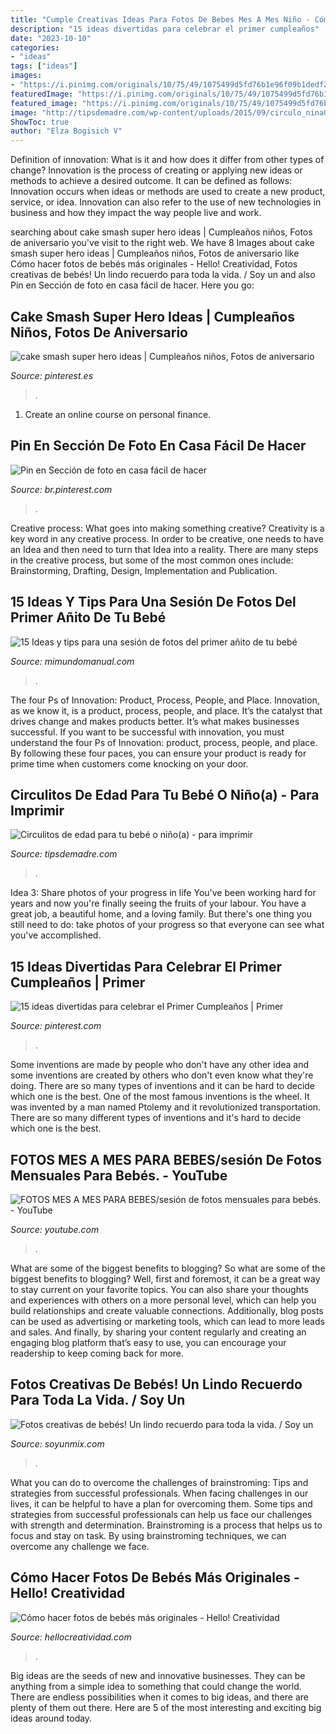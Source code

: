 ```yaml
---
title: "Cumple Creativas Ideas Para Fotos De Bebes Mes A Mes Niño - Cómo Hacer Fotos De Bebés Más Originales"
description: "15 ideas divertidas para celebrar el primer cumpleaños"
date: "2023-10-10"
categories:
- "ideas"
tags: ["ideas"]
images:
- "https://i.pinimg.com/originals/10/75/49/1075499d5fd76b1e96f09b1dedf2e694.jpg"
featuredImage: "https://i.pinimg.com/originals/10/75/49/1075499d5fd76b1e96f09b1dedf2e694.jpg"
featured_image: "https://i.pinimg.com/originals/10/75/49/1075499d5fd76b1e96f09b1dedf2e694.jpg"
image: "http://tipsdemadre.com/wp-content/uploads/2015/09/circulo_nina02_meses.jpg"
ShowToc: true
author: "Elza Bogisich V"
---
```



Definition of innovation: What is it and how does it differ from other types of change?
Innovation is the process of creating or applying new ideas or methods to achieve a desired outcome. It can be defined as follows: 
Innovation occurs when ideas or methods are used to create a new product, service, or idea. Innovation can also refer to the use of new technologies in business and how they impact the way people live and work.

	

		
searching about cake smash super hero ideas | Cumpleaños niños, Fotos de aniversario you've visit to the right web. We have 8 Images about cake smash super hero ideas | Cumpleaños niños, Fotos de aniversario like Cómo hacer fotos de bebés más originales - Hello! Creatividad, Fotos creativas de bebés! Un lindo recuerdo para toda la vida. / Soy un and also Pin en Sección de foto en casa fácil de hacer. Here you go:
		
    
## Cake Smash Super Hero Ideas | Cumpleaños Niños, Fotos De Aniversario

<img loading=lazy src="https://i.pinimg.com/originals/a8/9c/23/a89c2347291b21a2f73ba14027a1b768.jpg" onerror="this.onerror=null;this.src='https://tse3.mm.bing.net/th?id=OIP.SYQyIHXF0dto8rf0luMCsQHaFj&amp;pid=15.1';" alt="cake smash super hero ideas | Cumpleaños niños, Fotos de aniversario">

_Source: pinterest.es_

>. 

	

1. Create an online course on personal finance.

    
## Pin En Sección De Foto En Casa Fácil De Hacer

<img loading=lazy src="https://i.pinimg.com/originals/10/75/49/1075499d5fd76b1e96f09b1dedf2e694.jpg" onerror="this.onerror=null;this.src='https://tse1.mm.bing.net/th?id=OIP.MhmkLvVemlcCnsCkTnTa_QHaJ1&amp;pid=15.1';" alt="Pin en Sección de foto en casa fácil de hacer">

_Source: br.pinterest.com_

>. 

	

Creative process: What goes into making something creative?
Creativity is a key word in any creative process. In order to be creative, one needs to have an Idea and then need to turn that Idea into a reality. There are many steps in the creative process, but some of the most common ones include: Brainstorming, Drafting, Design, Implementation and Publication.

    
## 15 Ideas Y Tips Para Una Sesión De Fotos Del Primer Añito De Tu Bebé

<img loading=lazy src="https://4.bp.blogspot.com/-VzmX-T63QC4/WxRBraapT3I/AAAAAAAA4rI/wjbDPwIRgFAq3Omm9WXJvI7zPbTHQSGOgCLcBGAs/s320/ideas-para-tomar-fotos-a-tu-bebe-cumple-mes5.jpg" onerror="this.onerror=null;this.src='https://tse4.mm.bing.net/th?id=OIP.TedBKxDMXS6WAK2-qWxL_AAAAA&amp;pid=15.1';" alt="15 Ideas y tips para una sesión de fotos del primer añito de tu bebé">

_Source: mimundomanual.com_

>. 

	

The four Ps of Innovation: Product, Process, People, and Place.
Innovation, as we know it, is a product, process, people, and place. It’s the catalyst that drives change and makes products better. It’s what makes businesses successful.
If you want to be successful with innovation, you must understand the four Ps of Innovation: product, process, people, and place. By following these four paces, you can ensure your product is ready for prime time when customers come knocking on your door.

    
## Circulitos De Edad Para Tu Bebé O Niño(a) - Para Imprimir

<img loading=lazy src="http://tipsdemadre.com/wp-content/uploads/2015/09/circulo_nina02_meses.jpg" onerror="this.onerror=null;this.src='https://tse4.mm.bing.net/th?id=OIP.KhF5REATEfkEQ5zbY_UfAQHaJl&amp;pid=15.1';" alt="Circulitos de edad para tu bebé o niño(a) - para imprimir">

_Source: tipsdemadre.com_

>. 

	

Idea 3: Share photos of your progress in life
You've been working hard for years and now you're finally seeing the fruits of your labour. You have a great job, a beautiful home, and a loving family. But there's one thing you still need to do: take photos of your progress so that everyone can see what you've accomplished.

    
## 15 Ideas Divertidas Para Celebrar El Primer Cumpleaños | Primer

<img loading=lazy src="https://i.pinimg.com/originals/50/11/22/5011225256a6344b80624cbf8b734fe1.jpg" onerror="this.onerror=null;this.src='https://tse4.mm.bing.net/th?id=OIP.FMFaaxKO90_St2pj4MnV8AHaLG&amp;pid=15.1';" alt="15 ideas divertidas para celebrar el Primer Cumpleaños | Primer">

_Source: pinterest.com_

>. 

	

Some inventions are made by people who don't have any other idea and some inventions are created by others who don't even know what they're doing. There are so many types of inventions and it can be hard to decide which one is the best. One of the most famous inventions is the wheel. It was invented by a man named Ptolemy and it revolutionized transportation. There are so many different types of inventions and it's hard to decide which one is the best.

    
## FOTOS MES A MES PARA BEBES/sesión De Fotos Mensuales Para Bebés. - YouTube

<img loading=lazy src="https://i.ytimg.com/vi/AaLO7wa5aP8/maxresdefault.jpg" onerror="this.onerror=null;this.src='https://tse2.mm.bing.net/th?id=OIP.k2AX3U942H3B7V3cpl75hAHaEK&amp;pid=15.1';" alt="FOTOS MES A MES PARA BEBES/sesión de fotos mensuales para bebés. - YouTube">

_Source: youtube.com_

>. 

	

What are some of the biggest benefits to blogging?
So what are some of the biggest benefits to blogging? Well, first and foremost, it can be a great way to stay current on your favorite topics. You can also share your thoughts and experiences with others on a more personal level, which can help you build relationships and create valuable connections. Additionally, blog posts can be used as advertising or marketing tools, which can lead to more leads and sales. And finally, by sharing your content regularly and creating an engaging blog platform that’s easy to use, you can encourage your readership to keep coming back for more.

    
## Fotos Creativas De Bebés! Un Lindo Recuerdo Para Toda La Vida. / Soy Un

<img loading=lazy src="http://1.bp.blogspot.com/-gha-VLIEiQk/VdoRrnCq35I/AAAAAAAAQ5Y/ezzeinA6_GM/s1600/emi%2B%25281%2529.jpg" onerror="this.onerror=null;this.src='https://tse1.mm.bing.net/th?id=OIP.kMAshjCpN1dQYYDhe-l1cwHaFj&amp;pid=15.1';" alt="Fotos creativas de bebés! Un lindo recuerdo para toda la vida. / Soy un">

_Source: soyunmix.com_

>. 

	

What you can do to overcome the challenges of brainstroming: Tips and strategies from successful professionals.
When facing challenges in our lives, it can be helpful to have a plan for overcoming them. Some tips and strategies from successful professionals can help us face our challenges with strength and determination. Brainstroming is a process that helps us to focus and stay on task. By using brainstroming techniques, we can overcome any challenge we face.

    
## Cómo Hacer Fotos De Bebés Más Originales - Hello! Creatividad

<img loading=lazy src="https://hellocreatividad.com/app/uploads/2018/06/decorados-para-fotos-de-newborn.jpg" onerror="this.onerror=null;this.src='https://tse3.mm.bing.net/th?id=OIP.ClRHrTQgr4x48Y-9lNpDgAHaD0&amp;pid=15.1';" alt="Cómo hacer fotos de bebés más originales - Hello! Creatividad">

_Source: hellocreatividad.com_

>. 

	

Big ideas are the seeds of new and innovative businesses. They can be anything from a simple idea to something that could change the world. There are endless possibilities when it comes to big ideas, and there are plenty of them out there. Here are 5 of the most interesting and exciting big ideas around today.


